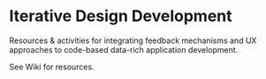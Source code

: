 # Iterative Design Development

Resources &amp; activities for integrating feedback mechanisms and UX approaches to code-based data-rich application development.

See Wiki for resources.
